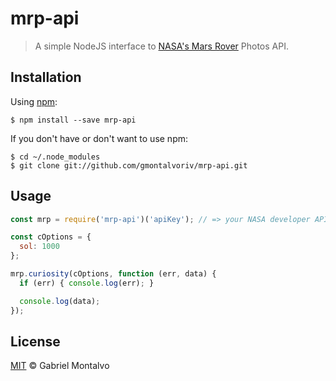 # mrp-api

> A simple NodeJS interface to [NASA's Mars Rover](https://api.nasa.gov/api.html#MarsPhotos) Photos API.

## Installation

Using [npm](https://www.npmjs.com/):

    $ npm install --save mrp-api

If you don't have or don't want to use npm:

    $ cd ~/.node_modules
    $ git clone git://github.com/gmontalvoriv/mrp-api.git

## Usage

```javascript
const mrp = require('mrp-api')('apiKey'); // => your NASA developer API key

const cOptions = {
  sol: 1000
};

mrp.curiosity(cOptions, function (err, data) {
  if (err) { console.log(err); }

  console.log(data);
});

```

## License

[MIT](https://github.com/gmontalvoriv/mrp-api/blob/master/LICENSE) © Gabriel Montalvo
